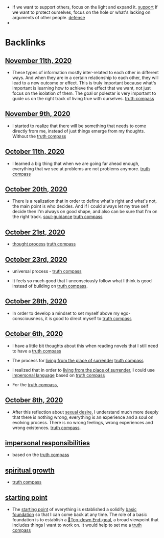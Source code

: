- If we want to support others, focus on the light and expand it. [support](<support.md>)
If we want to protect ourselves, focus on the hole or what's lacking on arguments of other people. [defense](<defense.md>)
- 

# Backlinks
## [November 11th, 2020](<November 11th, 2020.md>)
- These types of information mostly inter-related to each other in different ways. And when they are in a certain relationship to each other, they will lead to a new outcome or effect. This is truly important because what's important is learning how to achieve the effect that we want, not just focus on the isolation of them. The goal or polestar is very important to guide us on the right track of living true with ourselves. [truth compass](<truth compass.md>)

## [November 9th, 2020](<November 9th, 2020.md>)
- I started to realize that there will be something that needs to come directly from me, instead of just things emerge from my thoughts. Without the [truth compass](<truth compass.md>)

## [October 11th, 2020](<October 11th, 2020.md>)
- I learned a big thing that when we are going far ahead enough, everything that we see at problems are not problems anymore. [truth compass](<truth compass.md>)

## [October 20th, 2020](<October 20th, 2020.md>)
- There is a realization that in order to define what's right and what's not, the main point is who decides. And if I could always let my true self decide then I'm always on good shape, and also can be sure that I'm on the right track. [soul-guidance](<soul-guidance.md>) [truth compass](<truth compass.md>)

## [October 21st, 2020](<October 21st, 2020.md>)
- [thought process](<thought process.md>) [truth compass](<truth compass.md>)

## [October 23rd, 2020](<October 23rd, 2020.md>)
- universal process - [truth compass](<truth compass.md>)

- It feels so much good that I unconsciously follow what I think is good instead of building on [truth compass](<truth compass.md>).

## [October 28th, 2020](<October 28th, 2020.md>)
- In order to develop a mindset to set myself above my ego-consciousness, it is good to direct myself to [truth compass](<truth compass.md>)

## [October 6th, 2020](<October 6th, 2020.md>)
- I have a little bit thoughts about this when reading novels that I still need to have a [truth compass](<truth compass.md>)

- The process for [living from the place of surrender](<living from the place of surrender.md>) [truth compass](<truth compass.md>)

- I realized that in order to [living from the place of surrender](<living from the place of surrender.md>), I could use [impersonal language](<impersonal language.md>) based on [truth compass](<truth compass.md>)

- For the [truth compass](<truth compass.md>),

## [October 8th, 2020](<October 8th, 2020.md>)
- After this reflection about [sexual desire](<sexual desire.md>), I understand much more deeply that there is nothing wrong, everything is an experience and a soul on evolving process. There is no wrong feelings, wrong experiences and wrong existences. [truth compass](<truth compass.md>).

## [impersonal responsibilities](<impersonal responsibilities.md>)
- based on the [truth compass](<truth compass.md>)

## [spiritual growth](<spiritual growth.md>)
- [truth compass](<truth compass.md>)

## [starting point](<starting point.md>)
- The [starting point](<starting point.md>) of everything is established a solidify [basic foundation](<basic foundation.md>) so that I can come back at any time. The role of a basic foundation is to establish a [🌲Top-down End-goal](<🌲Top-down End-goal.md>), a broad viewpoint that includes things I want to work on. It would help to set me a [truth compass](<truth compass.md>)

